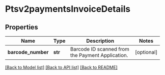 # Ptsv2paymentsInvoiceDetails

## Properties
Name | Type | Description | Notes
------------ | ------------- | ------------- | -------------
**barcode_number** | **str** | Barcode ID scanned from the Payment Application. | [optional] 

[[Back to Model list]](../README.md#documentation-for-models) [[Back to API list]](../README.md#documentation-for-api-endpoints) [[Back to README]](../README.md)


